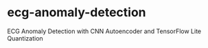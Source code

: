 # ecg-anomaly-detection
ECG Anomaly Detection with CNN Autoencoder and TensorFlow Lite Quantization
